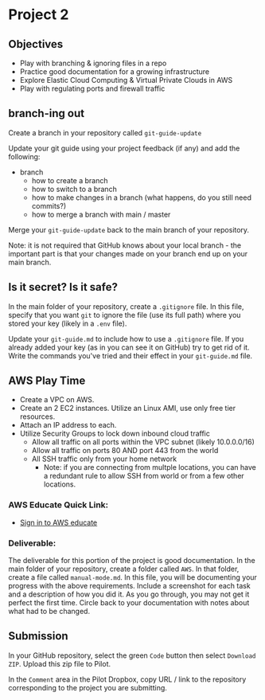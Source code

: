 # Project 2

## Objectives

- Play with branching & ignoring files in a repo
- Practice good documentation for a growing infrastructure
- Explore Elastic Cloud Computing & Virtual Private Clouds in AWS
- Play with regulating ports and firewall traffic


## branch-ing out

Create a branch in your repository called `git-guide-update`

Update your git guide using your project feedback (if any) and add the following:

- branch
  - how to create a branch
  - how to switch to a branch
  - how to make changes in a branch (what happens, do you still need commits?)
  - how to merge a branch with main / master

Merge your `git-guide-update` back to the main branch of your repository.

Note: it is not required that GitHub knows about your local branch - the important part is that your changes made on your branch end up on your main branch.

## Is it secret? Is it safe?

In the main folder of your repository, create a `.gitignore` file.  In this file, specify that you want `git` to ignore the file (use its full path) where you stored your key (likely in a `.env` file).

Update your `git-guide.md` to include how to use a `.gitignore` file.  If you already added your key (as in you can see it on GitHub) try to get rid of it.  Write the commands you've tried and their effect in your `git-guide.md` file.

## AWS Play Time

- Create a VPC on AWS.
- Create an 2 EC2 instances.  Utilize an Linux AMI, use only free tier resources.
- Attach an IP address to each.
- Utilize Security Groups to lock down inbound cloud traffic
    - Allow all traffic on all ports within the VPC subnet (likely 10.0.0.0/16)
    - Allow all traffic on ports 80 AND port 443 from the world
    - All SSH traffic only from your home network
      - Note: if you are connecting from multple locations, you can have a redundant rule to allow SSH from world or from a few other locations.

### AWS Educate Quick Link:

- [Sign in to AWS educate](https://www.awseducate.com/signin/SiteLogin)

### Deliverable:

The deliverable for this portion of the project is good documentation.  In the main folder of your repository, create a folder called `AWS`.  In that folder, create a file called `manual-mode.md`.  In this file, you will be documenting your progress with the above requirements.  Include a screenshot for each task and a description of how you did it.  As you go through, you may not get it perfect the first time.  Circle back to your documentation with notes about what had to be changed.

## Submission

In your GitHub repository, select the green `Code` button then select `Download ZIP`. Upload this zip file to Pilot.

In the `Comment` area in the Pilot Dropbox, copy URL / link to the repository corresponding to the project you are submitting.
